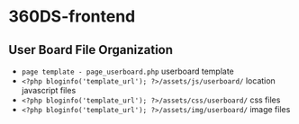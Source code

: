 360DS-frontend
==============

## User Board File Organization
* `page template - page_userboard.php` userboard template
* `<?php bloginfo('template_url'); ?>/assets/js/userboard/` location javascript files
* `<?php bloginfo('template_url'); ?>/assets/css/userboard/` css files
* `<?php bloginfo('template_url'); ?>/assets/img/userboard/` image files
